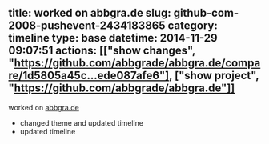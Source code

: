title: worked on abbgra.de
slug: github-com-2008-pushevent-2434183865
category: timeline
type: base
datetime: 2014-11-29 09:07:51
actions: [["show changes", "https://github.com/abbgrade/abbgra.de/compare/1d5805a45c...ede087afe6"], ["show project", "https://github.com/abbgrade/abbgra.de"]]
---
worked on [abbgra.de](https://github.com/abbgrade/abbgra.de)

 - changed theme and updated timeline
 - updated timeline
